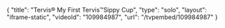 {
    "title": "Tervis&reg; My First Tervis&trade;Sippy Cup",
    "type": "solo",
    "layout": "iframe-static",
    "videoId": "109984987",
    "url": "\/tvpembed\/109984987"
}